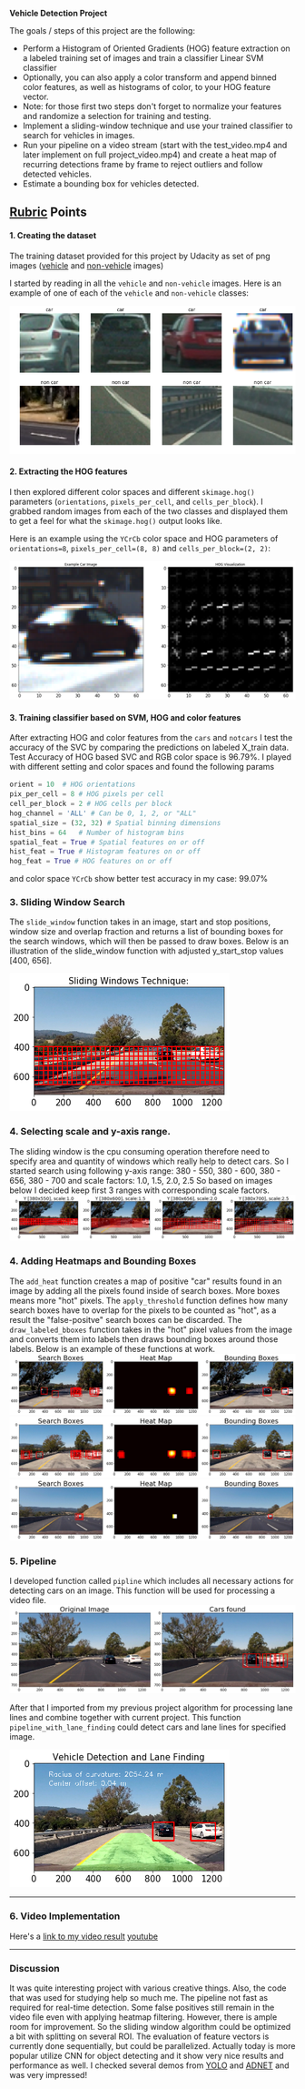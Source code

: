**Vehicle Detection Project**

The goals / steps of this project are the following:

* Perform a Histogram of Oriented Gradients (HOG) feature extraction on a labeled training set of images and train a classifier Linear SVM classifier
* Optionally, you can also apply a color transform and append binned color features, as well as histograms of color, to your HOG feature vector. 
* Note: for those first two steps don't forget to normalize your features and randomize a selection for training and testing.
* Implement a sliding-window technique and use your trained classifier to search for vehicles in images.
* Run your pipeline on a video stream (start with the test_video.mp4 and later implement on full project_video.mp4) and create a heat map of recurring detections frame by frame to reject outliers and follow detected vehicles.
* Estimate a bounding box for vehicles detected.

[//]: # (Image References)
[image1]: ./examples/car_not_car.png
[image2]: ./examples/HOG_example.png
[image3]: ./examples/sliding_windows.png
[image4]: ./examples/sliding_window.png
[image5]: ./examples/bboxes_and_heat.png
[image6]: ./examples/labels_map.png
[image7]: ./examples/heat_map.png
[image71]: ./examples/heat_map1.png
[image72]: ./examples/heat_map3.png
[image8]: ./examples/all_together.png
[image9]: ./examples/window_sizes.png
[video1]: ./project_video.mp4

## [Rubric](https://review.udacity.com/#!/rubrics/513/view) Points

#### 1. Creating the dataset
The training dataset provided for this project by Udacity as set of png images ([vehicle](https://s3.amazonaws.com/udacity-sdc/Vehicle_Tracking/vehicles.zip) and [non-vehicle](https://s3.amazonaws.com/udacity-sdc/Vehicle_Tracking/non-vehicles.zip) images)

I started by reading in all the `vehicle` and `non-vehicle` images.  Here is an example of one of each of the `vehicle` and `non-vehicle` classes:

![alt text][image1]


#### 2. Extracting the HOG features
I then explored different color spaces and different `skimage.hog()` parameters (`orientations`, `pixels_per_cell`, and `cells_per_block`).  I grabbed random images from each of the two classes and displayed them to get a feel for what the `skimage.hog()` output looks like.

Here is an example using the `YCrCb` color space and HOG parameters of `orientations=8`, `pixels_per_cell=(8, 8)` and `cells_per_block=(2, 2)`:

![alt text][image2]

#### 3. Training classifier based on SVM, HOG and color features
After extracting HOG and color features from the `cars` and `notcars` I test the accuracy of the SVC by comparing the predictions on labeled X_train data. 
Test Accuracy of HOG based SVC and RGB color space is 96.79%. I played with different setting and color spaces and found the following params 
```python
orient = 10  # HOG orientations
pix_per_cell = 8 # HOG pixels per cell
cell_per_block = 2 # HOG cells per block
hog_channel = 'ALL' # Can be 0, 1, 2, or "ALL"
spatial_size = (32, 32) # Spatial binning dimensions
hist_bins = 64   # Number of histogram bins
spatial_feat = True # Spatial features on or off
hist_feat = True # Histogram features on or off
hog_feat = True # HOG features on or off
```
and color space `YCrCb` show better test accuracy in my case: 99.07%

### 3. Sliding Window Search
The `slide_window` function takes in an image, start and stop positions, window size and overlap fraction and returns a list of bounding boxes for the search windows, which will then be passed to draw boxes. Below is an illustration of the slide_window function with adjusted y_start_stop values [400, 656].

![alt text][image3]

### 4. Selecting scale and y-axis range.
The sliding window is the cpu consuming operation therefore need to specify area and quantity of windows which really help to detect cars. So I started search using following y-axis range:
380 - 550, 380 - 600, 380 - 656, 380 - 700 and scale factors: 1.0, 1.5, 2.0, 2.5
So based on images below I decided keep first 3 ranges with corresponding scale factors.   
![alt text][image9]

### 4. Adding Heatmaps and Bounding Boxes
The `add_heat` function creates a map of positive "car" results found in an image by adding all the pixels found inside of search boxes. More boxes means more "hot" pixels. The `apply_threshold` function defines how many search boxes have to overlap for the pixels to be counted as "hot", as a result the "false-positve" search boxes can be discarded. The `draw_labeled_bboxes` function takes in the "hot" pixel values from the image and converts them into labels then draws bounding boxes around those labels. Below is an example of these functions at work.
![alt text][image7]
![alt text][image71]
![alt text][image72]

### 5. Pipeline
I developed function called `pipline` which includes all necessary actions for detecting cars on an image. This function will be used for processing a video file. 
![alt text][image4]

After that I imported from my previous project algorithm for processing lane lines and combine together with current project. This function `pipeline_with_lane_finding` could detect cars and lane lines for specified image.

![alt text][image8]

---

### 6. Video Implementation
Here's a [link to my video result](./video_out/project_video_output.mp4) [youtube](https://www.youtube.com/watch?v=8TDtqQk8oBY)


---

### Discussion
It was quite interesting project with various creative things. Also, the code that was used for studying help so much me. The pipeline not fast as required for real-time detection. Some false positives still remain in the video file even with applying heatmap filtering. However, there is ample room for improvement.
So the sliding window algorithm could be optimized a bit with splitting on several ROI. The evaluation of feature vectors is currently done sequentially, but could be parallelized. 
Actually today is more popular utilize CNN for object detecting and it show very nice results and performance as well. I checked several demos from [YOLO](https://pjreddie.com/darknet/yolo/) and [ADNET](https://sites.google.com/view/cvpr2017-adnet) and was very impressed!
